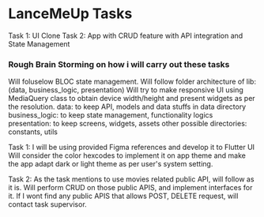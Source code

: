 # LanceMeUp Tasks

Task 1: UI Clone
Task 2: App with CRUD feature with API integration and State Management

### Rough Brain Storming on how i will carry out these tasks

Will foluselow BLOC state management.
Will follow folder architecture of lib: (data, business_logic, presentation)
Will try to make responsive UI using MediaQuery class to obtain device width/height and present widgets as per the resolution.
data: to keep API, models and data stuffs in data directory
business_logic: to keep state management, functionality logics
presentation: to keep screens, widgets, assets
other possible directories: constants, utils

Task 1:
I will be using provided Figma references and develop it to Flutter UI
Will consider the color hexcodes to implement it on app theme
and make the app adapt dark or light theme as per user's system setting.

Task 2:
As the task mentions to use movies related public API, will follow as it is.
Will perform CRUD on those public APIS, and implement interfaces for it.
If I wont find any public APIS that allows POST, DELETE request, will contact task supervisor.
